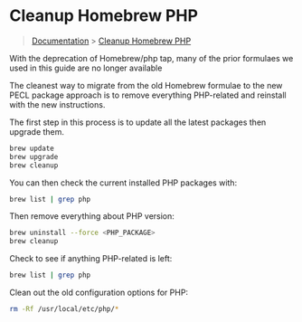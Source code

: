 # Cleanup Homebrew PHP

> [Documentation](../readme.md) > [Cleanup Homebrew PHP](cleanup-homebew-php.md)

With the deprecation of Homebrew/php tap, many of the prior formulaes we used in this guide are no longer available

The cleanest way to migrate from the old Homebrew formulae to the new PECL package approach is to remove everything PHP-related and reinstall with the new instructions.


The first step in this process is to update all the latest packages then upgrade them.

```bash
brew update
brew upgrade
brew cleanup
```

You can then check the current installed PHP packages with:

```bash
brew list | grep php
```

Then remove everything about PHP version:

```bash
brew uninstall --force <PHP_PACKAGE>
brew cleanup
```

Check to see if anything PHP-related is left:
```bash
brew list | grep php
```

Clean out the old configuration options for PHP:
```bash
rm -Rf /usr/local/etc/php/*
```
